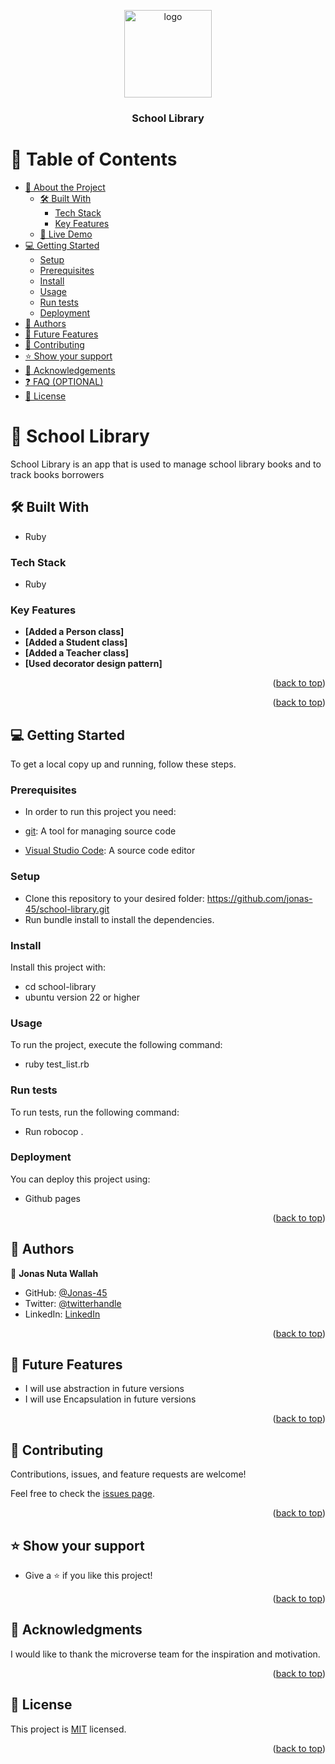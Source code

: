 <a name="readme-top"></a>

<div align="center">
  <!-- You are encouraged to replace this logo with your own! Otherwise you can also remove it. -->
  <img src="https://img.icons8.com/external-creatype-two-colour-colourcreatype/512/external-library-science-education-two-colour-creatype-two-colour-colourcreatype.png" alt="logo" width="140"  height="auto" />
  <br/>

  <h3><b>School Library</b></h3>

</div>

<!-- TABLE OF CONTENTS -->

# 📗 Table of Contents

- [📖 About the Project](#about-project)
  - [🛠 Built With](#built-with)
    - [Tech Stack](#tech-stack)
    - [Key Features](#key-features)
  - [🚀 Live Demo](#live-demo)
- [💻 Getting Started](#getting-started)
  - [Setup](#setup)
  - [Prerequisites](#prerequisites)
  - [Install](#install)
  - [Usage](#usage)
  - [Run tests](#run-tests)
  - [Deployment](#triangular_flag_on_post-deployment)
- [👥 Authors](#authors)
- [🔭 Future Features](#future-features)
- [🤝 Contributing](#contributing)
- [⭐️ Show your support](#support)
- [🙏 Acknowledgements](#acknowledgements)
- [❓ FAQ (OPTIONAL)](#faq)
- [📝 License](#license)

<!-- PROJECT DESCRIPTION -->

# 📖 School Library  <a name="about-project"></a>

School Library is an app that is used to manage school library books and to track books borrowers


## 🛠 Built With <a name="built-with"></a>
- Ruby

### Tech Stack <a name="tech-stack"></a>
- Ruby

<!-- Features -->

### Key Features <a name="key-features"></a>


- **[Added a Person class]**
- **[Added a Student class]**
- **[Added a Teacher class]**
- **[Used decorator design pattern]**


<p align="right">(<a href="#readme-top">back to top</a>)</p>

<p align="right">(<a href="#readme-top">back to top</a>)</p>

<!-- GETTING STARTED -->

## 💻 Getting Started <a name="getting-started"></a>


To get a local copy up and running, follow these steps.

### Prerequisites

- In order to run this project you need:

- [git](https://git-scm.com/downloads): A tool for managing source code
- [Visual Studio Code](https://code.visualstudio.com/): A source code editor

### Setup

- Clone this repository to your desired folder: https://github.com/jonas-45/school-library.git
- Run bundle install to install the dependencies.

### Install
Install this project with:

-  cd school-library
-  ubuntu version 22 or higher

### Usage
To run the project, execute the following command:

- ruby test_list.rb

### Run tests

To run tests, run the following command:
- Run robocop . 
### Deployment

You can deploy this project using:
- Github pages

<p align="right">(<a href="#readme-top">back to top</a>)</p>

<!-- AUTHORS -->

## 👥 Authors <a name="authors"></a>


 👤 **Jonas Nuta Wallah**

- GitHub: [@Jonas-45](https://github.com/jonas-45)
- Twitter: [@twitterhandle](https://twitter.com/twitterhandle)
- LinkedIn: [LinkedIn](https://linkedin.com/in/linkedinhandle)


<p align="right">(<a href="#readme-top">back to top</a>)</p>

<!-- FUTURE FEATURES -->

## 🔭 Future Features <a name="future-features"></a>
- I will use abstraction in future versions
- I will use Encapsulation in future versions


<p align="right">(<a href="#readme-top">back to top</a>)</p>

<!-- CONTRIBUTING -->

## 🤝 Contributing <a name="contributing"></a>

Contributions, issues, and feature requests are welcome!

Feel free to check the [issues page](https://github.com/jonas-45/school-library/issues).

<p align="right">(<a href="#readme-top">back to top</a>)</p>

<!-- SUPPORT -->

## ⭐️ Show your support <a name="support"></a>

- Give a ⭐️ if you like this project!

<p align="right">(<a href="#readme-top">back to top</a>)</p>

<!-- ACKNOWLEDGEMENTS -->

## 🙏 Acknowledgments <a name="acknowledgements"></a>

I would like to thank the microverse team for the inspiration and motivation.

<p align="right">(<a href="#readme-top">back to top</a>)</p>

<!-- LICENSE -->

## 📝 License <a name="license"></a>

This project is [MIT](MIT.md) licensed.

<p align="right">(<a href="#readme-top">back to top</a>)</p>